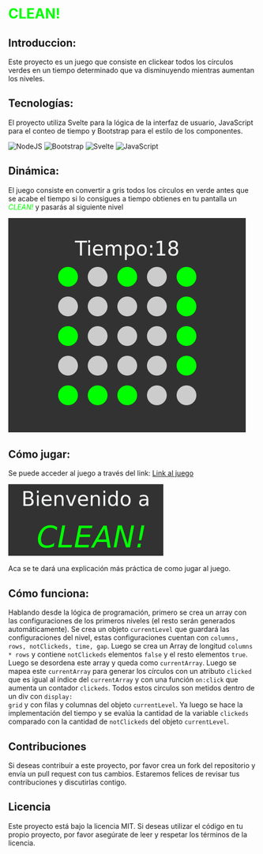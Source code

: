 # CLEAN!

## Introduccion:
Este proyecto es un juego que consiste en clickear todos los círculos verdes en un tiempo determinado que va disminuyendo mientras aumentan los niveles.

## Tecnologías:
El proyecto utiliza Svelte para la lógica de la interfaz de usuario, JavaScript para el conteo de tiempo y Bootstrap para el estilo de los componentes.

![NodeJS](https://img.shields.io/badge/node.js-6DA55F?style=for-the-badge&logo=node.js&logoColor=white) ![Bootstrap](https://img.shields.io/badge/bootstrap-%23563D7C.svg?style=for-the-badge&logo=bootstrap&logoColor=white) ![Svelte](https://img.shields.io/badge/svelte-%23f1413d.svg?style=for-the-badge&logo=svelte&logoColor=white) ![JavaScript](https://img.shields.io/badge/javascript-%23323330.svg?style=for-the-badge&logo=javascript&logoColor=%23F7DF1E)

## Dinámica:
El juego consiste en convertir a gris todos los círculos en verde antes que se acabe el tiempo si lo consigues a tiempo obtienes en tu pantalla un <i class="clean">CLEAN!</i> y pasarás al siguiente nivel

<img src="./images/prev.png" />


## Cómo jugar:
Se puede acceder al juego a través del link: 
[Link al juego](https://larahost.net/clean/)

<img src="./images/welcome.png" />

Aca se te dará una explicación más práctica de como jugar al juego.

## Cómo funciona:
Hablando desde la lógica de programación, primero se crea un array con las configuraciones de los primeros niveles (el resto serán generados automáticamente). Se crea un objeto <code>currentLevel</code> que guardará las configuraciones del nivel, estas configuraciones cuentan con <code>columns, rows, notClickeds, time, gap</code>. Luego se crea un Array de longitud <code>columns * rows</code> y contiene <code>notClickeds</code> elementos <code>false</code> y el resto elementos <code>true</code>. Luego se desordena este array y queda como <code>currentArray</code>. Luego se mapea este <code>currentArray</code> para generar los círculos con un atributo <code>clicked</code> que es igual al índice del <code>currentArray</code> y con una función <code>on:click</code> que aumenta un contador <code>clickeds</code>. Todos estos circulos son metidos dentro de un div con <code>display: grid</code> y con filas y columnas del objeto <code>currentLevel</code>. Ya luego se hace la implementación del tiempo y se evalúa la cantidad de la variable <code>clickeds</code> comparado con la cantidad de <code>notClickeds</code> del objeto <code>currentLevel</code>.

## Contribuciones
Si deseas contribuir a este proyecto, por favor crea un fork del repositorio y envía un pull request con tus cambios. Estaremos felices de revisar tus contribuciones y discutirlas contigo.

## Licencia
Este proyecto está bajo la licencia MIT. Si deseas utilizar el código en tu propio proyecto, por favor asegúrate de leer y respetar los términos de la licencia.

<style>
  h1 {
    color: lime;
  }

  .clean{
    color: lime;
  }
</style>
